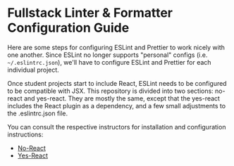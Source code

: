 # Fullstack Linter & Formatter Configuration Guide

Here are some steps for configuring ESLint and Prettier to work nicely with one another. Since ESLint no longer supports "personal" configs (i.e. `~/.eslintrc.json`), we'll have to configure ESLint and Prettier for each individual project.

Once student projects start to include React, ESLint needs to be configured to be compatible with JSX. This repository is divided into two sections: no-react and yes-react. They are mostly the same, except that the yes-react includes the React plugin as a dependency, and a few small adjustments to the .eslintrc.json file.

You can consult the respective instructors for installation and configuration instructions:

- [No-React](./no-react)
- [Yes-React](./yes-react)
